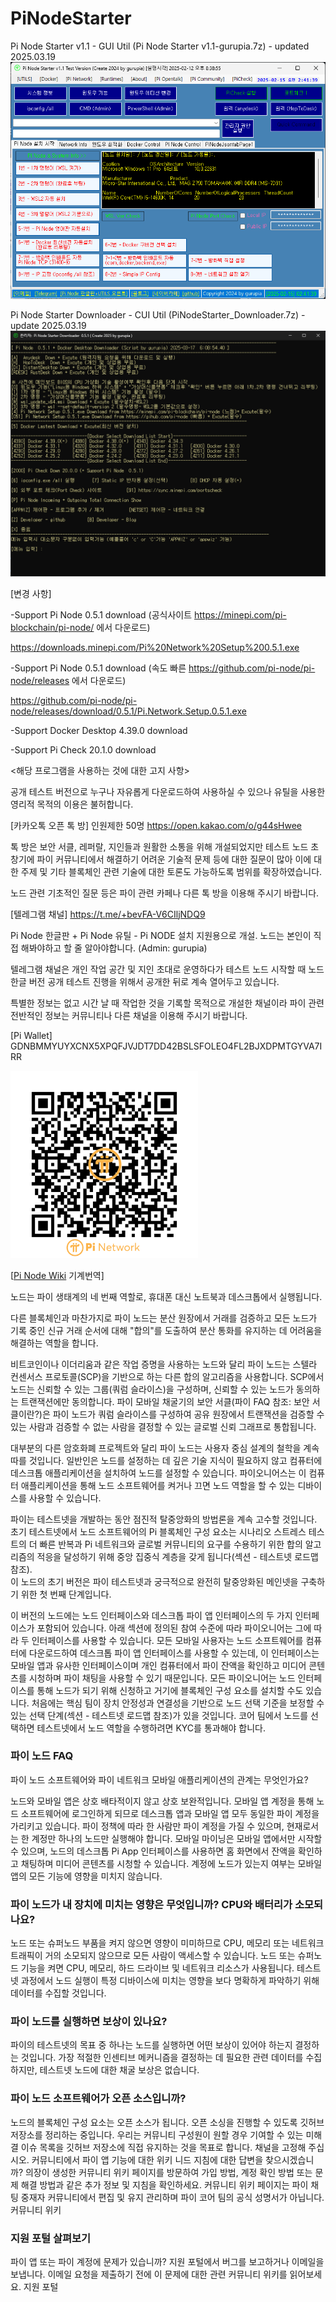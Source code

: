 # PiNodeStarter
Pi Node Starter v1.1  - GUI Util (Pi Node Starter v1.1-gurupia.7z) - updated 2025.03.19
![Pi Node Starter v1.1 스크린 샷](ScreenShot/PiNodeStarter-gurupia-20250215-024141.png)

Pi Node Starter Downloader - CUI Util (PiNodeStarter_Downloader.7z) - update 2025.03.19
![Pi Node Starter Downloader 스크린샷](PiNodeStarterDownloader-0.5.1-gurupia-20250317-061026.png)


[변경 사항]

-Support Pi Node 0.5.1 download (공식사이트 https://minepi.com/pi-blockchain/pi-node/ 에서 다운로드) 

https://downloads.minepi.com/Pi%20Network%20Setup%200.5.1.exe

-Support Pi Node 0.5.1 download (속도 빠른 https://github.com/pi-node/pi-node/releases 에서 다운로드) 

https://github.com/pi-node/pi-node/releases/download/0.5.1/Pi.Network.Setup.0.5.1.exe

-Support Docker Desktop 4.39.0 download 

-Support Pi Check 20.1.0 download



<해당 프로그램을 사용하는 것에 대한 고지 사항>

공개 테스트 버전으로 누구나 자유롭게 다운로드하여 사용하실 수 있으나 유틸을 사용한 영리적 목적의 이용은 불허합니다.

[카카오톡 오픈 톡 방] 인원제한 50명 https://open.kakao.com/o/g44sHwee

톡 방은 보안 서클, 레퍼랄, 지인들과 원활한 소통을 위해 개설되었지만 테스트 노드 초창기에 파이 커뮤니티에서 해결하기 어려운 기술적 문제 등에 대한 질문이 많아 이에 대한 주제 및 기타 블록체인 관련 기술에 대한 토론도 가능하도록 범위를 확장하였습니다.

노드 관련 기초적인 질문 등은 파이 관련 카페나 다른 톡 방을 이용해 주시기 바랍니다.

[텔레그램 채널] https://t.me/+bevFA-V6CIljNDQ9

Pi Node 한글판 + Pi Node 유틸 - Pi NODE 설치 지원용으로 개설. 노드는 본인이 직접 해봐야하고 할 줄 알아야합니다. (Admin: gurupia)

텔레그램 채널은 개인 작업 공간 및 지인 초대로 운영하다가 테스트 노드 시작할 때 노드 한글 버전 공개 테스트 진행을 위해서 공개한 뒤로 계속 열어두고 있습니다.

특별한 정보는 없고 시간 날 때 작업한 것을 기록할 목적으로 개설한 채널이라 파이 관련 전반적인 정보는 커뮤니티나 다른 채널을 이용해 주시기 바랍니다.

[Pi Wallet] GDNBMMYUYXCNX5XPQFJVJDT7DD42BSLSFOLEO4FL2BJXDPMTGYVA7IRR

<img src="https://github.com/gurupia/PiNodeStarter/blob/main/500x500_PiWalletQR-Frame-gurupia.png" width=300 height=300>

[<a href="https://github.com/pi-node/instructions/wiki">Pi Node Wiki</a> 기계번역]

노드는 파이 생태계의 네 번째 역할로, 휴대폰 대신 노트북과 데스크톱에서 실행됩니다. 

다른 블록체인과 마찬가지로 파이 노드는 분산 원장에서 거래를 검증하고 모든 노드가 기록 중인 신규 거래 순서에 대해 "합의"를 도출하여 분산 통화를 유지하는 데 어려움을 해결하는 역할을 합니다.

비트코인이나 이더리움과 같은 작업 증명을 사용하는 노드와 달리 파이 노드는 스텔라 컨센서스 프로토콜(SCP)을 기반으로 하는 다른 합의 알고리즘을 사용합니다. 
SCP에서 노드는 신뢰할 수 있는 그룹(쿼럼 슬라이스)을 구성하며, 신뢰할 수 있는 노드가 동의하는 트랜잭션에만 동의합니다. 
파이 모바일 채굴기의 보안 서클(파이 FAQ 참조: 보안 서클이란?)은 파이 노드가 쿼럼 슬라이스를 구성하여 공유 원장에서 트랜잭션을 검증할 수 있는 사람과 검증할 수 없는 사람을 결정할 수 있는 글로벌 신뢰 그래프로 통합됩니다. 

대부분의 다른 암호화폐 프로젝트와 달리 파이 노드는 사용자 중심 설계의 철학을 계속 따를 것입니다. 
일반인은 노드를 설정하는 데 깊은 기술 지식이 필요하지 않고 컴퓨터에 데스크톱 애플리케이션을 설치하여 노드를 설정할 수 있습니다. 
파이오니어스는 이 컴퓨터 애플리케이션을 통해 노드 소프트웨어를 켜거나 끄면 노드 역할을 할 수 있는 디바이스를 사용할 수 있습니다.

파이는 테스트넷을 개발하는 동안 점진적 탈중앙화의 방법론을 계속 고수할 것입니다. 
초기 테스트넷에서 노드 소프트웨어의 Pi 블록체인 구성 요소는 시나리오 스트레스 테스트의 더 빠른 반복과 Pi 네트워크와 글로벌 커뮤니티의 요구를 수용하기 위한 합의 알고리즘의 적응을 달성하기 위해 중앙 집중식 계층을 갖게 됩니다(섹션 - 테스트넷 로드맵 참조).  
이 노드의 초기 버전은 파이 테스트넷과 궁극적으로 완전히 탈중앙화된 메인넷을 구축하기 위한 첫 번째 단계입니다.

이 버전의 노드에는 노드 인터페이스와 데스크톱 파이 앱 인터페이스의 두 가지 인터페이스가 포함되어 있습니다. 
아래 섹션에 정의된 참여 수준에 따라 파이오니어는 그에 따라 두 인터페이스를 사용할 수 있습니다. 
모든 모바일 사용자는 노드 소프트웨어를 컴퓨터에 다운로드하여 데스크톱 파이 앱 인터페이스를 사용할 수 있는데, 이 인터페이스는 모바일 앱과 유사한 인터페이스이며 개인 컴퓨터에서 파이 잔액을 확인하고 미디어 콘텐츠를 시청하며 파이 채팅을 사용할 수 있기 때문입니다. 
 모든 파이오니어는 노드 인터페이스를 통해 노드가 되기 위해 신청하고 거기에 블록체인 구성 요소를 설치할 수도 있습니다. 
처음에는 핵심 팀이 장치 안정성과 연결성을 기반으로 노드 선택 기준을 보정할 수 있는 선택 단계(섹션 - 테스트넷 로드맵 참조)가 있을 것입니다. 코어 팀에서 노드를 선택하면 테스트넷에서 노드 역할을 수행하려면 KYC를 통과해야 합니다. 

<h3>파이 노드 FAQ</h3>
파이 노드 소프트웨어와 파이 네트워크 모바일 애플리케이션의 관계는 무엇인가요?

노드와 모바일 앱은 상호 배타적이지 않고 상호 보완적입니다. 
모바일 앱 계정을 통해 노드 소프트웨어에 로그인하게 되므로 데스크톱 앱과 모바일 앱 모두 동일한 파이 계정을 가리키고 있습니다. 
파이 정책에 따라 한 사람만 파이 계정을 가질 수 있으며, 현재로서는 한 계정만 하나의 노드만 실행해야 합니다. 모바일 마이닝은 모바일 앱에서만 시작할 수 있으며, 노드의 데스크톱 Pi App 인터페이스를 사용하면 홈 화면에서 잔액을 확인하고 채팅하며 미디어 콘텐츠를 시청할 수 있습니다. 
계정에 노드가 있는지 여부는 모바일 앱의 모든 기능에 영향을 미치지 않습니다. 

<h3>파이 노드가 내 장치에 미치는 영향은 무엇입니까? CPU와 배터리가 소모되나요?</h3>

노드 또는 슈퍼노드 부품을 켜지 않으면 영향이 미미하므로 CPU, 메모리 또는 네트워크 트래픽이 거의 소모되지 않으므로 모든 사람이 액세스할 수 있습니다. 
노드 또는 슈퍼노드 기능을 켜면 CPU, 메모리, 하드 드라이브 및 네트워크 리소스가 사용됩니다. 
테스트넷 과정에서 노드 실행이 특정 디바이스에 미치는 영향을 보다 명확하게 파악하기 위해 데이터를 수집할 것입니다. 

<h3>파이 노드를 실행하면 보상이 있나요?</h3>

파이의 테스트넷의 목표 중 하나는 노드를 실행하면 어떤 보상이 있어야 하는지 결정하는 것입니다. 
가장 적절한 인센티브 메커니즘을 결정하는 데 필요한 관련 데이터를 수집하지만, 테스트넷 노드에 대한 채굴 보상은 없습니다. 

<h3>파이 노드 소프트웨어가 오픈 소스입니까?</h3>

노드의 블록체인 구성 요소는 오픈 소스가 됩니다. 오픈 소싱을 진행할 수 있도록 깃허브 저장소를 정리하는 중입니다. 
우리는 커뮤니티 구성원이 원할 경우 기여할 수 있는 미해결 이슈 목록을 깃허브 저장소에 직접 유지하는 것을 목표로 합니다. 채널을 고정해 주십시오. 
커뮤니티에서 파이 앱 기능에 대한 위키 니드 지침에 대한 답변을 찾으시겠습니까? 의장이 생성한 커뮤니티 위키 페이지를 방문하여 가입 방법, 계정 확인 방법 또는 문제 해결 방법과 같은 추가 정보 및 지침을 확인하세요.
커뮤니티 위키 페이지는 파이 채팅 중재자 커뮤니티에서 편집 및 유지 관리하며 파이 코어 팀의 공식 성명서가 아닙니다. 커뮤니티 위키

<h3>지원 포털 살펴보기</h3>

파이 앱 또는 파이 계정에 문제가 있습니까? 지원 포털에서 버그를 보고하거나 이메일을 보냅니다. 이메일 요청을 제출하기 전에 이 문제에 대한 관련 커뮤니티 위키를 읽어보세요. 지원 포털

